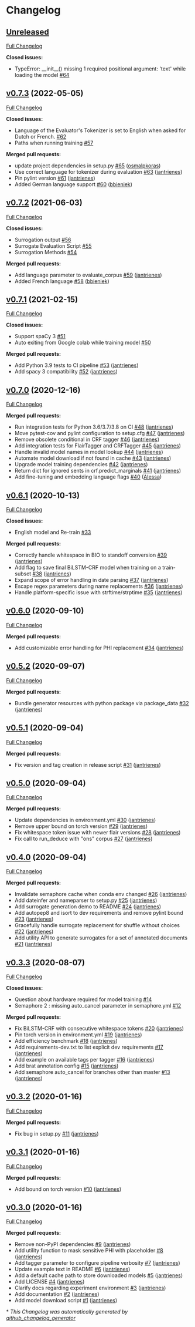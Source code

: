 # Changelog

## [Unreleased](https://github.com/nedap/deidentify/tree/HEAD)

[Full Changelog](https://github.com/nedap/deidentify/compare/v0.7.3...HEAD)

**Closed issues:**

- TypeError: \_\_init\_\_\(\) missing 1 required positional argument: 'text' while loading the model [\#64](https://github.com/nedap/deidentify/issues/64)

## [v0.7.3](https://github.com/nedap/deidentify/tree/v0.7.3) (2022-05-05)

[Full Changelog](https://github.com/nedap/deidentify/compare/v0.7.2...v0.7.3)

**Closed issues:**

- Language of the Evaluator's Tokenizer is set to English when asked for Dutch or French. [\#62](https://github.com/nedap/deidentify/issues/62)
- Paths when running training [\#57](https://github.com/nedap/deidentify/issues/57)

**Merged pull requests:**

- update project dependencies in setup.py [\#65](https://github.com/nedap/deidentify/pull/65) ([osmalpkoras](https://github.com/osmalpkoras))
- Use correct language for tokenizer during evaluation [\#63](https://github.com/nedap/deidentify/pull/63) ([jantrienes](https://github.com/jantrienes))
- Pin pylint version [\#61](https://github.com/nedap/deidentify/pull/61) ([jantrienes](https://github.com/jantrienes))
- Added German language support [\#60](https://github.com/nedap/deidentify/pull/60) ([bbieniek](https://github.com/bbieniek))

## [v0.7.2](https://github.com/nedap/deidentify/tree/v0.7.2) (2021-06-03)

[Full Changelog](https://github.com/nedap/deidentify/compare/v0.7.1...v0.7.2)

**Closed issues:**

- Surrogation output [\#56](https://github.com/nedap/deidentify/issues/56)
- Surrogate Evaluation Script [\#55](https://github.com/nedap/deidentify/issues/55)
- Surrogation Methods  [\#54](https://github.com/nedap/deidentify/issues/54)

**Merged pull requests:**

- Add language parameter to evaluate\_corpus [\#59](https://github.com/nedap/deidentify/pull/59) ([jantrienes](https://github.com/jantrienes))
- Added French language [\#58](https://github.com/nedap/deidentify/pull/58) ([bbieniek](https://github.com/bbieniek))

## [v0.7.1](https://github.com/nedap/deidentify/tree/v0.7.1) (2021-02-15)

[Full Changelog](https://github.com/nedap/deidentify/compare/v0.7.0...v0.7.1)

**Closed issues:**

- Support spaCy 3 [\#51](https://github.com/nedap/deidentify/issues/51)
- Auto exiting from Google colab while training model [\#50](https://github.com/nedap/deidentify/issues/50)

**Merged pull requests:**

- Add Python 3.9 tests to CI pipeline [\#53](https://github.com/nedap/deidentify/pull/53) ([jantrienes](https://github.com/jantrienes))
- Add spacy 3 compatibility [\#52](https://github.com/nedap/deidentify/pull/52) ([jantrienes](https://github.com/jantrienes))

## [v0.7.0](https://github.com/nedap/deidentify/tree/v0.7.0) (2020-12-16)

[Full Changelog](https://github.com/nedap/deidentify/compare/v0.6.1...v0.7.0)

**Merged pull requests:**

- Run integration tests for Python 3.6/3.7/3.8 on CI [\#48](https://github.com/nedap/deidentify/pull/48) ([jantrienes](https://github.com/jantrienes))
- Move pytest-cov and pylint configuration to setup.cfg [\#47](https://github.com/nedap/deidentify/pull/47) ([jantrienes](https://github.com/jantrienes))
- Remove obsolete conditional in CRF tagger [\#46](https://github.com/nedap/deidentify/pull/46) ([jantrienes](https://github.com/jantrienes))
- Add integration tests for FlairTagger and CRFTagger [\#45](https://github.com/nedap/deidentify/pull/45) ([jantrienes](https://github.com/jantrienes))
- Handle invalid model names in model lookup [\#44](https://github.com/nedap/deidentify/pull/44) ([jantrienes](https://github.com/jantrienes))
- Automate model download if not found in cache [\#43](https://github.com/nedap/deidentify/pull/43) ([jantrienes](https://github.com/jantrienes))
- Upgrade model training dependencies [\#42](https://github.com/nedap/deidentify/pull/42) ([jantrienes](https://github.com/jantrienes))
- Return dict for ignored sents in crf.predict\_marginals [\#41](https://github.com/nedap/deidentify/pull/41) ([jantrienes](https://github.com/jantrienes))
- Add fine-tuning and embedding language flags [\#40](https://github.com/nedap/deidentify/pull/40) ([AIessa](https://github.com/AIessa))

## [v0.6.1](https://github.com/nedap/deidentify/tree/v0.6.1) (2020-10-13)

[Full Changelog](https://github.com/nedap/deidentify/compare/v0.6.0...v0.6.1)

**Closed issues:**

- English model and Re-train [\#33](https://github.com/nedap/deidentify/issues/33)

**Merged pull requests:**

- Correctly handle whitespace in BIO to standoff conversion [\#39](https://github.com/nedap/deidentify/pull/39) ([jantrienes](https://github.com/jantrienes))
- Add flag to save final BiLSTM-CRF model when training on a train-subset [\#38](https://github.com/nedap/deidentify/pull/38) ([jantrienes](https://github.com/jantrienes))
- Expand scope of error handling in date parsing [\#37](https://github.com/nedap/deidentify/pull/37) ([jantrienes](https://github.com/jantrienes))
- Escape regex parameters during name replacements [\#36](https://github.com/nedap/deidentify/pull/36) ([jantrienes](https://github.com/jantrienes))
- Handle platform-specific issue with strftime/strptime [\#35](https://github.com/nedap/deidentify/pull/35) ([jantrienes](https://github.com/jantrienes))

## [v0.6.0](https://github.com/nedap/deidentify/tree/v0.6.0) (2020-09-10)

[Full Changelog](https://github.com/nedap/deidentify/compare/v0.5.2...v0.6.0)

**Merged pull requests:**

- Add customizable error handling for PHI replacement [\#34](https://github.com/nedap/deidentify/pull/34) ([jantrienes](https://github.com/jantrienes))

## [v0.5.2](https://github.com/nedap/deidentify/tree/v0.5.2) (2020-09-07)

[Full Changelog](https://github.com/nedap/deidentify/compare/v0.5.1...v0.5.2)

**Merged pull requests:**

- Bundle generator resources with python package via package\_data [\#32](https://github.com/nedap/deidentify/pull/32) ([jantrienes](https://github.com/jantrienes))

## [v0.5.1](https://github.com/nedap/deidentify/tree/v0.5.1) (2020-09-04)

[Full Changelog](https://github.com/nedap/deidentify/compare/v0.5.0...v0.5.1)

**Merged pull requests:**

- Fix version and tag creation in release script [\#31](https://github.com/nedap/deidentify/pull/31) ([jantrienes](https://github.com/jantrienes))

## [v0.5.0](https://github.com/nedap/deidentify/tree/v0.5.0) (2020-09-04)

[Full Changelog](https://github.com/nedap/deidentify/compare/v0.4.0...v0.5.0)

**Merged pull requests:**

- Update dependencies in environment.yml [\#30](https://github.com/nedap/deidentify/pull/30) ([jantrienes](https://github.com/jantrienes))
- Remove upper bound on torch version [\#29](https://github.com/nedap/deidentify/pull/29) ([jantrienes](https://github.com/jantrienes))
- Fix whitespace token issue with newer flair versions [\#28](https://github.com/nedap/deidentify/pull/28) ([jantrienes](https://github.com/jantrienes))
- Fix call to run\_deduce with "ons" corpus [\#27](https://github.com/nedap/deidentify/pull/27) ([jantrienes](https://github.com/jantrienes))

## [v0.4.0](https://github.com/nedap/deidentify/tree/v0.4.0) (2020-09-04)

[Full Changelog](https://github.com/nedap/deidentify/compare/v0.3.3...v0.4.0)

**Merged pull requests:**

- Invalidate semaphore cache when conda env changed [\#26](https://github.com/nedap/deidentify/pull/26) ([jantrienes](https://github.com/jantrienes))
- Add dateinfer and nameparser to setup.py [\#25](https://github.com/nedap/deidentify/pull/25) ([jantrienes](https://github.com/jantrienes))
- Add surrogate generation demo to README [\#24](https://github.com/nedap/deidentify/pull/24) ([jantrienes](https://github.com/jantrienes))
- Add autopep8 and isort to dev requirements and remove pylint bound [\#23](https://github.com/nedap/deidentify/pull/23) ([jantrienes](https://github.com/jantrienes))
- Gracefully handle surrogate replacement for shuffle without choices [\#22](https://github.com/nedap/deidentify/pull/22) ([jantrienes](https://github.com/jantrienes))
- Add utility API to generate surrogates for a set of annotated documents [\#21](https://github.com/nedap/deidentify/pull/21) ([jantrienes](https://github.com/jantrienes))

## [v0.3.3](https://github.com/nedap/deidentify/tree/v0.3.3) (2020-08-07)

[Full Changelog](https://github.com/nedap/deidentify/compare/v0.3.2...v0.3.3)

**Closed issues:**

- Question about hardware required for model training [\#14](https://github.com/nedap/deidentify/issues/14)
- Semaphore 2 : missing auto\_cancel parameter in semaphore.yml [\#12](https://github.com/nedap/deidentify/issues/12)

**Merged pull requests:**

- Fix BiLSTM-CRF with consecutive whitespace tokens [\#20](https://github.com/nedap/deidentify/pull/20) ([jantrienes](https://github.com/jantrienes))
- Pin torch version in environment.yml [\#19](https://github.com/nedap/deidentify/pull/19) ([jantrienes](https://github.com/jantrienes))
- Add efficiency benchmark [\#18](https://github.com/nedap/deidentify/pull/18) ([jantrienes](https://github.com/jantrienes))
- Add requirements-dev.txt to list explicit dev requirements [\#17](https://github.com/nedap/deidentify/pull/17) ([jantrienes](https://github.com/jantrienes))
- Add example on available tags per tagger [\#16](https://github.com/nedap/deidentify/pull/16) ([jantrienes](https://github.com/jantrienes))
- Add brat annotation config [\#15](https://github.com/nedap/deidentify/pull/15) ([jantrienes](https://github.com/jantrienes))
- Add semaphore auto\_cancel for branches other than master [\#13](https://github.com/nedap/deidentify/pull/13) ([jantrienes](https://github.com/jantrienes))

## [v0.3.2](https://github.com/nedap/deidentify/tree/v0.3.2) (2020-01-16)

[Full Changelog](https://github.com/nedap/deidentify/compare/v0.3.1...v0.3.2)

**Merged pull requests:**

- Fix bug in setup.py [\#11](https://github.com/nedap/deidentify/pull/11) ([jantrienes](https://github.com/jantrienes))

## [v0.3.1](https://github.com/nedap/deidentify/tree/v0.3.1) (2020-01-16)

[Full Changelog](https://github.com/nedap/deidentify/compare/v0.3.0...v0.3.1)

**Merged pull requests:**

- Add bound on torch version [\#10](https://github.com/nedap/deidentify/pull/10) ([jantrienes](https://github.com/jantrienes))

## [v0.3.0](https://github.com/nedap/deidentify/tree/v0.3.0) (2020-01-16)

[Full Changelog](https://github.com/nedap/deidentify/compare/355d23ac80b64d277ae70daf8e9914c6671f2256...v0.3.0)

**Merged pull requests:**

- Remove non-PyPI dependencies [\#9](https://github.com/nedap/deidentify/pull/9) ([jantrienes](https://github.com/jantrienes))
- Add utility function to mask sensitive PHI with placeholder [\#8](https://github.com/nedap/deidentify/pull/8) ([jantrienes](https://github.com/jantrienes))
- Add tagger parameter to configure pipeline verbosity [\#7](https://github.com/nedap/deidentify/pull/7) ([jantrienes](https://github.com/jantrienes))
- Update example text in README [\#6](https://github.com/nedap/deidentify/pull/6) ([jantrienes](https://github.com/jantrienes))
- Add a default cache path to store downloaded models [\#5](https://github.com/nedap/deidentify/pull/5) ([jantrienes](https://github.com/jantrienes))
- Add LICENSE [\#4](https://github.com/nedap/deidentify/pull/4) ([jantrienes](https://github.com/jantrienes))
- Clarify docs regarding experiment environment [\#3](https://github.com/nedap/deidentify/pull/3) ([jantrienes](https://github.com/jantrienes))
- Add documentation [\#2](https://github.com/nedap/deidentify/pull/2) ([jantrienes](https://github.com/jantrienes))
- Add model download script [\#1](https://github.com/nedap/deidentify/pull/1) ([jantrienes](https://github.com/jantrienes))



\* *This Changelog was automatically generated by [github_changelog_generator](https://github.com/github-changelog-generator/github-changelog-generator)*
